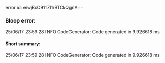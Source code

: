 error id: eiwjBxO911Zl1rBTCkQgnA==
### Bloop error:

25/06/17 23:59:28 INFO CodeGenerator: Code generated in 9.926618 ms
#### Short summary: 

25/06/17 23:59:28 INFO CodeGenerator: Code generated in 9.926618 ms